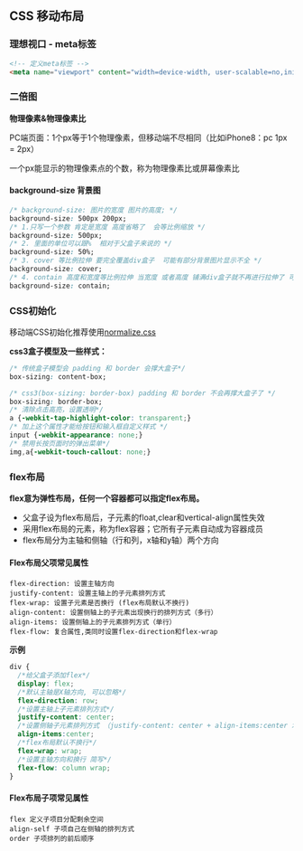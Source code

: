 ## CSS 移动布局

### 理想视口 - meta标签

```html
<!-- 定义meta标签 -->
<meta name="viewport" content="width=device-width, user-scalable=no,initial-scale=1.0,maximum-scale=1.0,minimum-scale=1.0" />
```

### 二倍图

**物理像素&物理像素比**

PC端页面：1个px等于1个物理像素，但移动端不尽相同（比如iPhone8：pc 1px = 2px）

一个px能显示的物理像素点的个数，称为物理像素比或屏幕像素比

#### background-size 背景图

```css
/* background-size: 图片的宽度 图片的高度; */
background-size: 500px 200px;
/* 1.只写一个参数 肯定是宽度 高度省略了  会等比例缩放 */
background-size: 500px;
/* 2. 里面的单位可以跟%  相对于父盒子来说的 */
background-size: 50%;
/* 3. cover 等比例拉伸 要完全覆盖div盒子  可能有部分背景图片显示不全 */
background-size: cover;
/* 4. contain 高度和宽度等比例拉伸 当宽度 或者高度 铺满div盒子就不再进行拉伸了 可能有部分空白区域 */
background-size: contain;
```

### CSS初始化

移动端CSS初始化推荐使用[normalize.css](https://necolas.github.io/normalize.css/8.0.1/normalize.css)

**css3盒子模型及一些样式：**

```css
/* 传统盒子模型会 padding 和 border 会撑大盒子*/
box-sizing: content-box;
```

```css
/* css3(box-sizing: border-box) padding 和 border 不会再撑大盒子了 */
box-sizing: border-box;
/* 清除点击高亮，设置透明*/
a {-webkit-tap-highlight-color: transparent;}
/* 加上这个属性才能给按钮和输入框自定义样式 */
input {-webkit-appearance: none;}
/* 禁用长按页面时的弹出菜单*/
img,a{-webkit-touch-callout: none;}
```

### flex布局

**flex意为弹性布局，任何一个容器都可以指定flex布局。**

- 父盒子设为flex布局后，子元素的float,clear和vertical-align属性失效
- 采用flex布局的元素，称为flex容器；它所有子元素自动成为容器成员
- flex布局分为主轴和侧轴（行和列，x轴和y轴）两个方向

#### Flex布局父项常见属性

```
flex-direction: 设置主轴方向
justify-content: 设置主轴上的子元素排列方式
flex-wrap: 设置子元素是否换行 (flex布局默认不换行)
align-content: 设置侧轴上的子元素出现换行的排列方式（多行）
align-items: 设置侧轴上的子元素排列方式（单行）
flex-flow: 复合属性,类同时设置flex-direction和flex-wrap
```
**示例**

```css
div {
  /*给父盒子添加flex*/
  display: flex;
  /*默认主轴是X轴方向, 可以忽略*/
  flex-direction: row;
  /*设置主轴上子元素排列方式*/
  justify-content: center;
  /*设置侧轴子元素排列方式 （justify-content: center + align-items:center 水平且垂直居中）*/
  align-items:center;
  /*flex布局默认不换行*/
  flex-wrap: wrap;
  /*设置主轴方向和换行 简写*/
  flex-flow: column wrap;
}
```

#### Flex布局子项常见属性

```
flex 定义子项目分配剩余空间
align-self 子项自己在侧轴的排列方式
order 子项排列的前后顺序
```

